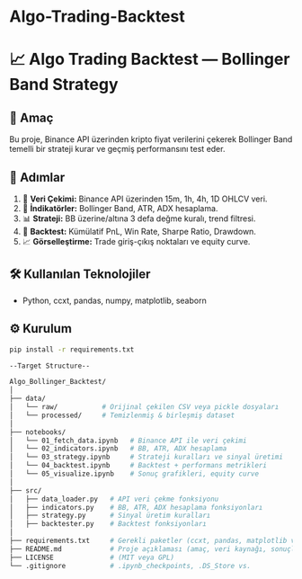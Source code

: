 # Algo-Trading-Backtest

# 📈 Algo Trading Backtest — Bollinger Band Strategy

## 🎯 Amaç
Bu proje, Binance API üzerinden kripto fiyat verilerini çekerek Bollinger Band temelli bir strateji kurar ve geçmiş performansını test eder.

## 🧩 Adımlar
1. 📡 **Veri Çekimi:** Binance API üzerinden 15m, 1h, 4h, 1D OHLCV veri.
2. 🧮 **İndikatörler:** Bollinger Band, ATR, ADX hesaplama.
3. 📊 **Strateji:** BB üzerine/altına 3 defa değme kuralı, trend filtresi.
4. 🔁 **Backtest:** Kümülatif PnL, Win Rate, Sharpe Ratio, Drawdown.
5. 📈 **Görselleştirme:** Trade giriş-çıkış noktaları ve equity curve.

## 🛠️ Kullanılan Teknolojiler
- Python, ccxt, pandas, numpy, matplotlib, seaborn


## ⚙️ Kurulum
```bash
pip install -r requirements.txt

--Target Structure--

Algo_Bollinger_Backtest/
│
├── data/
│   └── raw/           # Orijinal çekilen CSV veya pickle dosyaları
│   └── processed/     # Temizlenmiş & birleşmiş dataset
│
├── notebooks/
│   └── 01_fetch_data.ipynb   # Binance API ile veri çekimi
│   └── 02_indicators.ipynb   # BB, ATR, ADX hesaplama
│   └── 03_strategy.ipynb     # Strateji kuralları ve sinyal üretimi
│   └── 04_backtest.ipynb     # Backtest + performans metrikleri
│   └── 05_visualize.ipynb    # Sonuç grafikleri, equity curve
│
├── src/
│   ├── data_loader.py   # API veri çekme fonksiyonu
│   ├── indicators.py    # BB, ATR, ADX hesaplama fonksiyonları
│   ├── strategy.py      # Sinyal üretim kuralları
│   ├── backtester.py    # Backtest fonksiyonları
│
├── requirements.txt     # Gerekli paketler (ccxt, pandas, matplotlib vs)
├── README.md            # Proje açıklaması (amaç, veri kaynağı, sonuçlar)
├── LICENSE              # (MIT veya GPL)
└── .gitignore           # .ipynb_checkpoints, .DS_Store vs.



